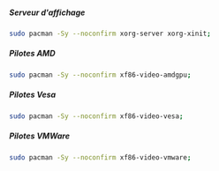 ##### Serveur d'affichage
```bash
sudo pacman -Sy --noconfirm xorg-server xorg-xinit;
```

##### Pilotes AMD
```bash
sudo pacman -Sy --noconfirm xf86-video-amdgpu;
```

##### Pilotes Vesa
```bash
sudo pacman -Sy --noconfirm xf86-video-vesa;
```

##### Pilotes VMWare
```bash
sudo pacman -Sy --noconfirm xf86-video-vmware;
```
